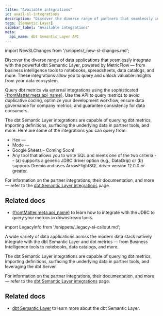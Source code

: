 ```yaml
---
title: "Available integrations"
id: avail-sl-integrations
description: "Discover the diverse range of partners that seamlessly integrate with the powerful dbt Semantic Layer, allowing you to query and unlock valuable insights from your data ecosystem."
tags: [Semantic Layer]
sidebar_label: "Available integrations"
meta:
  api_name: dbt Semantic Layer API
---
```


<VersionBlock firstVersion="1.6">

import NewSLChanges from '/snippets/_new-sl-changes.md';

<NewSLChanges />



Discover the diverse range of data applications that seamlessly integrate with the powerful dbt Semantic Layer, powered by MetricFlow &mdash; from business intelligence tools to notebooks, spreadsheets, data catalogs, and more. These integrations allow you to query and unlock valuable insights from your data ecosystem.

<span>Query dbt metrics via external integrations using the sophisticated <a href="https://docs.getdbt.com/docs/dbt-cloud-apis/sl-api-overview" target="_self">{frontMatter.meta.api_name}</a></span>. Use the API to query metrics to avoid duplicative coding, optimize your development workflow, ensure data governance for company metrics, and guarantee consistency for data consumers.

The dbt Semantic Layer integrations are capable of querying dbt metrics, importing definitions, surfacing the underlying data in partner tools, and more. Here are some of the integrations you can query from:

- Hex &mdash;
- Mode &mdash;
- Google Sheets - Coming Soon!
- Any tool that allows you to write SQL and meets one of the two criteria -- (a) supports a generic JDBC driver option (e.g., DataGrip) or (b) supports Dremio and uses ArrowFlightSQL driver version 12.0.0 or greater.

For information on the partner integrations, their documentation, and more &mdash; refer to the [dbt Semantic Layer integrations](https://www.getdbt.com/product/semantic-layer-integrations) page.

<Lightbox src="/img/docs/dbt-cloud/semantic-layer/sl-architecture.jpg" width="95%" title="The universal dbt Semantic Layer connecting to integration tools."/>


## Related docs

- <span><a href="https://docs.getdbt.com/docs/dbt-cloud-apis/sl-api-overview" target="_self">{frontMatter.meta.api_name}</a></span> to learn how to integrate with the JDBC to query your metrics in downstream tools.

</VersionBlock>

<VersionBlock lastVersion="1.5">

import LegacyInfo from '/snippets/_legacy-sl-callout.md';

<LegacyInfo />

A wide variety of data applications across the modern data stack natively integrate with the dbt Semantic Layer and dbt metrics &mdash; from Business Intelligence tools to notebooks, data catalogs, and more.

The dbt Semantic Layer integrations are capable of querying dbt metrics, importing definitions, surfacing the underlying data in partner tools, and leveraging the dbt Server. 

For information on the partner integrations, their documentation, and more &mdash; refer to the [dbt Semantic Layer integrations](https://www.getdbt.com/product/semantic-layer-integrations) page.

<Lightbox src="/img/docs/dbt-cloud/semantic-layer/sl_architecture.png" width="75%" title="The universal dbt Semantic Layer connecting to integration tools."/>

## Related docs

- [dbt Semantic Layer](/docs/use-dbt-semantic-layer/dbt-sl) to learn more about the dbt Semantic Layer.

</VersionBlock>
